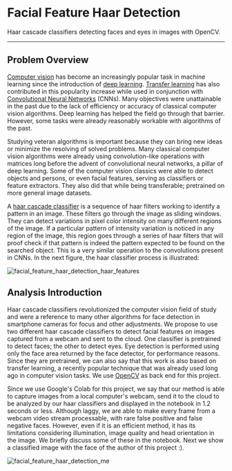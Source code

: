 # Facial Feature Haar Detection

Haar cascade classifiers detecting faces and eyes in images with OpenCV.

---

## Problem Overview

[Computer vision] has become an increasingly popular task in machine learning since the introduction of [deep learning]. [Transfer learning] has also contributed in this popularity increase while used in conjunction with [Convolutional Neural Networks] (CNNs). Many objectives were unattainable in the past due to the lack of efficiency or accuracy of classical computer vision algorithms. Deep learning has helped the field go through that barrier. However, some tasks were already reasonably workable with algorithms of the past.

Studying veteran algorithms is important because they can bring new ideas or minimize the resolving of solved problems. Many classical computer vision algorithms were already using convolution-like operations with matrices long before the advent of convolutional neural networks, a pillar of deep learning. Some of the computer vision classics were able to detect objects and persons, or even facial features, serving as classifiers or feature extractors. They also did that while being transferable; pretrained on more general image datasets.

A [haar cascade classifier] is a sequence of haar filters working to identify a pattern in an image. These filters go through the image as sliding windows. They can detect variations in pixel color intensity on many different regions of the image. If a particular pattern of intensity variation is noticed in any region of the image, this region goes through a series of haar filters that will proof check if that pattern is indeed the pattern expected to be found on the searched object. This is a very similar operation to the convolutions present in CNNs. In the next figure, the haar classifier process is illustrated:

![facial_feature_haar_detection_haar_features](https://user-images.githubusercontent.com/33037020/200151882-46e307b2-9958-4436-8fca-1106f3dfa2db.PNG)

## Analysis Introduction

Haar cascade classifiers revolutionized the computer vision field of study and were a reference to many other algorithms for face detection in smartphone cameras for focus and other adjustments. We propose to use two different haar cascade classifiers to detect facial features on images captured from a webcam and sent to the cloud. One classifier is pretrained to detect faces; the other to detect eyes. Eye detection is performed using only the face area returned by the face detector, for performance reasons. Since they are pretrained, we can also say that this work is also based on transfer learning, a recently popular technique that was already used long ago in computer vision tasks. We use [OpenCV] as back end for this project.

Since we use Google's Colab for this project, we say that our method is able to capture images from a local computer's webcam, send it to the cloud to be analyzed by our haar classifiers and displayed in the notebook in 1.2 seconds or less. Although laggy, we are able to make every frame from a webcam video stream processable, with rare false positive and false negative faces. However, even if it is an efficient method, it has its limitations considering illumination, image quality and head orientation in the image. We briefly discuss some of these in the notebook. Next we show a classified image with the face of the author of this project :).

![facial_feature_haar_detection_me](https://user-images.githubusercontent.com/33037020/200151817-1410fe93-b3f9-47f5-874e-697319723c80.PNG)

[//]: #

[computer vision]: <https://www.ibm.com/topics/computer-vision>
[deep learning]: <https://en.wikipedia.org/wiki/Deep_learning>
[haar cascade classifier]: <https://docs.opencv.org/3.4/db/d28/tutorial_cascade_classifier.html>
[transfer learning]: <https://en.wikipedia.org/wiki/Transfer_learning>
[convolutional neural networks]: <https://www.ibm.com/cloud/learn/convolutional-neural-networks>
[OpenCV]: <https://opencv.org>
